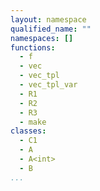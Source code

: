 ```yaml
---
layout: namespace
qualified_name: ""
namespaces: []
functions:
  - f
  - vec
  - vec_tpl
  - vec_tpl_var
  - R1
  - R2
  - R3
  - make
classes:
  - C1
  - A
  - A<int>
  - B
...
```


